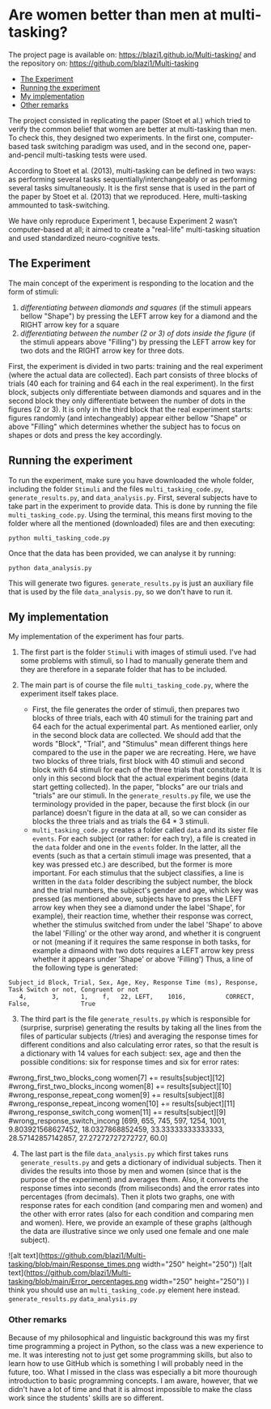 # Are women better than men at multi-tasking?

The project page is available on: https://blazi1.github.io/Multi-tasking/ and the repository on: https://github.com/blazi1/Multi-tasking

* [The Experiment](#the-experiment)
* [Running the experiment](#running-the-experiment)
* [My implementation](#my-implementation)
* [Other remarks](#other-remarks)

The project consisted in replicating the paper (Stoet et al.) which tried to verify the common belief that women are better at multi-tasking than men. To check this, they designed two experiments. In the first one, computer-based task switching paradigm was used, and in the second one, paper-and-pencil multi-tasking tests were used.

According to Stoet et al. (2013), multi-tasking can be defined in two ways: as performing several tasks sequentially/interchangeably or as performing several tasks simultaneously. It is the first sense that is used in the part of the paper by Stoet et al. (2013) that we reproduced. Here, multi-tasking ammounted to task-switching.

We have only reproduce Experiment 1, because Experiment 2 wasn’t computer-based at all; it aimed to create a "real-life" multi-tasking situation and used standardized neuro-cognitive tests.

## The Experiment

The main concept of the experiment is responding to the location and the form of stimuli: 
1. *differentiating between diamonds and squares* (if the stimuli appears bellow "Shape") by pressing the LEFT arrow key for a diamond and the RIGHT arrow key for a square
2. *differentiating between the number (2 or 3) of dots inside the figure* (if the stimuli appears above "Filling") by pressing the LEFT arrow key for two dots and the RIGHT arrow key for three dots. 

First, the experiment is divided in two parts: training and the real experiment (where the actual data are collected). Each part consists of three blocks of trials (40 each for training and 64 each in the real experiment). In the first block, subjects only differentiate between diamonds and squares and in the second block they only differentiate between the number of dots in the figures (2 or 3). It is only in the third block that the real experiment starts: figures randomly (and intechangeably) appear either bellow "Shape" or above "Filling" which determines whether the subject has to focus on shapes or dots and press the key accordingly.

## Running the experiment

To run the experiment, make sure you have downloaded the whole folder, including the folder `Stimuli` and the files `multi_tasking_code.py`, `generate_results.py`, and `data_analysis.py`. First, several subjects have to take part in the experiment to provide data. This is done by running the file `multi_tasking_code.py`. Using the terminal, this means first moving to the folder where all the mentioned (downloaded) files are and then executing:
```
python multi_tasking_code.py
```
Once that the data has been provided, we can analyse it by running:
```
python data_analysis.py
```
This will generate two figures. 
`generate_results.py` is just an auxiliary file that is used by the file `data_analysis.py`, so we don't have to run it.

## My implementation

My implementation of the experiment has four parts. 

1. The first part is the folder `Stimuli` with images of stimuli used. I've had some problems with stimuli, so I had to manually generate them and they are therefore in a separate folder that has to be included. 

2. The main part is of course the file `multi_tasking_code.py`, where the experiment itself takes place. 
   - First, the file generates the order of stimuli, then prepares two blocks of three trials, each with 40 stimuli for the training part and 64 each for the actual
   experimental part. As mentioned earlier, only in the second block data are collected. We should add that the words "Block", "Trial", and "Stimulus" mean different things here compared to the use in the paper we are recreating. Here, we have two blocks of three trials, first block with 40 stimuli and second block with 64 stimuli for each of the three trials that constitute it. It is only in this second block that the actual experiment begins (data start getting collected). In the paper, "blocks" are our trials and "trials" are our stimuli. In the `generate_results.py` file, we use the terminology provided in the paper, because the first block (in our parlance) doesn't figure in the data at all, so we can consider as blocks the three trials and as trials the 64 * 3 stimuli.
   -  `multi_tasking_code.py` creates a folder called `data` and its sister file `events`. For each subject (or rather: for each try), a file is created in the `data` folder and one in the `events` folder. In the latter, all the events (such as that a certain stimuli image was presented, that a key was pressed etc.) are described, but the former is more important.  For each stimulus that the subject classifies, a line is written in the `data` folder describing the subject number, the block and the trial numbers, the subject's gender and age, which key was pressed (as mentioned above, subjects have to press the LEFT arrow key when they see a diamond under the label 'Shape', for example), their reaction time, whether their response was correct, whether the stimulus switched from under the label 'Shape' to above the label 'Filling' or the other way arond, and whether it is congruent or not (meaning if it requires the same response in both tasks, for example a dimaond with two dots requires a LEFT arrow key press whether it appears under 'Shape' or above 'Filling')
Thus, a line of the following type is generated: 
```
Subject_id Block, Trial, Sex, Age, Key, Response Time (ms), Response, Task Switch or not, Congruent or not
   4,       3,      1,    f,   22, LEFT,    1016,           CORRECT,        False,              True
```
3. The third part is the file `generate_results.py` which is responsible for (surprise, surprise) generating the results by taking all the lines from the files of particular subjects (/tries) and averaging the response times for different conditions and also calculating error rates, so that the result is a dictionary with 14 values for each subject: sex, age and then the possible conditions: six for response times and six for error rates: 

#wrong_first_two_blocks_cong
		women[7] += results[subject][12]   #wrong_first_two_blocks_incong
		women[8] += results[subject][10]   #wrong_response_repeat_cong 
		women[9] += results[subject][8]    #wrong_response_repeat_incong
		women[10] += results[subject][11]  #wrong_response_switch_cong
		women[11] += results[subject][9]   #wrong_response_switch_incong
[699, 655, 745, 597, 1254, 1001, 9.803921568627452, 18.0327868852459, 33.33333333333333, 28.57142857142857, 27.27272727272727, 60.0]

4. The last part is the file `data_analysis.py` which first takes runs `generate_results.py` and gets a dictionary of individual subjects. Then it divides the results into those by men and women (since that is the purpose of the experiment) and averages them. Also, it converts the response times into seconds (from miliseconds) and the error rates into percentages (from decimals). Then it plots two graphs, one with response rates for each condition (and comparing men and women) and the other with error rates (also for each condition and comparing men and women). Here, we provide an example of these graphs (although the data are illustrative since we only used one female and one male subject). 

![alt text](https://github.com/blazi1/Multi-tasking/blob/main/Response_times.png width="250" height="250"))
![alt text](https://github.com/blazi1/Multi-tasking/blob/main/Error_percentages.png width="250" height="250"))
I think you should use an
`multi_tasking_code.py` element here instead.
`generate_results.py`
`data_analysis.py`


### Other remarks

Because of my philosophical and linguistic background this was my first time programming a project in Python, so the class was a new experience to me. It was interesting not to just get some programming skills, but also to learn how to use GitHub which is something I will probably need in the future, too. 
What I missed in the class was especially a bit more thourough introduction to basic programming concepts. I am aware, however, that we didn't have a lot of time and that it is almost impossible to make the class work since the students' skills are so different.
